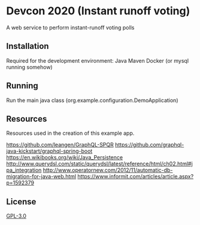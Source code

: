 # Devcon 2020 (Instant runoff voting)

A web service to perform instant-runoff voting polls

## Installation

Required for the development environment:
Java
Maven
Docker (or mysql running somehow)

## Running

Run the main java class (org.example.configuration.DemoApplication)

## Resources

Resources used in the creation of this example app.

https://github.com/leangen/GraphQL-SPQR
https://github.com/graphql-java-kickstart/graphql-spring-boot
https://en.wikibooks.org/wiki/Java_Persistence
http://www.querydsl.com/static/querydsl/latest/reference/html/ch02.html#jpa_integration
http://www.operatornew.com/2012/11/automatic-db-migration-for-java-web.html
https://www.informit.com/articles/article.aspx?p=1592379

## License
[GPL-3.0](https://choosealicense.com/licenses/gpl-3.0/)

